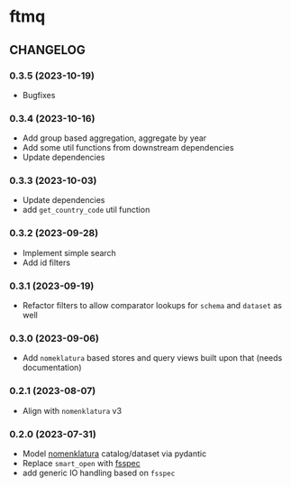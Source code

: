 # ftmq

## CHANGELOG

### 0.3.5 (2023-10-19)

- Bugfixes

### 0.3.4 (2023-10-16)

- Add group based aggregation, aggregate by year
- Add some util functions from downstream dependencies
- Update dependencies

### 0.3.3 (2023-10-03)

- Update dependencies
- add `get_country_code` util function

### 0.3.2 (2023-09-28)

- Implement simple search
- Add id filters

### 0.3.1 (2023-09-19)

- Refactor filters to allow comparator lookups for `schema` and `dataset` as well

### 0.3.0 (2023-09-06)

- Add `nomeklatura` based stores and query views built upon that (needs documentation)

### 0.2.1 (2023-08-07)

- Align with `nomenklatura` v3

### 0.2.0 (2023-07-31)

- Model [nomenklatura](https://github.com/opensanctions/nomenklatura) catalog/dataset via pydantic
- Replace `smart_open` with [fsspec](https://github.com/fsspec/filesystem_spec)
- add generic IO handling based on `fsspec`
